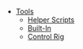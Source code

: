 
* [Tools](toolsOption.md)
  * [Helper Scripts](helperScripts.md)
  * [Built-In](builtIn.md)
  * [Control Rig](controlRig.md)
